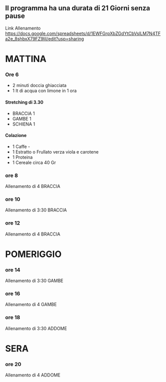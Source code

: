 
## Il programma ha una durata di 21 Giorni senza pause
Link Allenamento  
https://docs.google.com/spreadsheets/d/1EWFGrpXbZGdYtCbVslLM7N4TFa2e_8shbxX79FZ9liI/edit?usp=sharing

# MATTINA

### Ore 6
* 2 minuti doccia ghiacciata
* 1 lt di acqua con limone in 1 ora
#### Stretching di 3.30 
* BRACCIA 1 
* GAMBE 1 
* SCHIENA 1 
#### Colazione
* 1 Caffe - 
* 1 Estratto o Frullato verza viola e carotene 
* 1 Proteina 
* 1 Cereale circa 40 Gr 

### ore 8
Allenamento di 4 BRACCIA

### ore 10
Allenamento di 3:30 BRACCIA
### ore 12
Allenamento di 4 BRACCIA

# POMERIGGIO
### ore 14
Allenamento di 3:30 GAMBE
### ore 16
Allenamento di 4 GAMBE
### ore 18
Allenamento di 3:30 ADDOME

# SERA
### ore 20
Allenamento di 4 ADDOME
